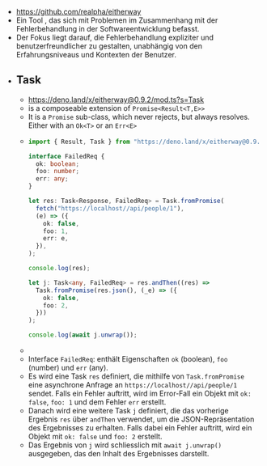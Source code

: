 - https://github.com/realpha/eitherway
- Ein Tool , das sich mit Problemen im Zusammenhang mit der Fehlerbehandlung in der Softwareentwicklung befasst.
- Der Fokus liegt darauf, die Fehlerbehandlung expliziter und benutzerfreundlicher zu gestalten, 
  unabhängig von den Erfahrungsniveaus und Kontexten der Benutzer.
- ## Task
	- https://deno.land/x/eitherway@0.9.2/mod.ts?s=Task
	- is a composeable extension of `Promise<Result<T,E>>`
	- It is a `Promise` sub-class, which never rejects, but always resolves.
	  Either with an `Ok<T>` or an `Err<E>`
	- ```typescript
	  import { Result, Task } from "https://deno.land/x/eitherway@0.9.2/mod.ts";
	  
	  interface FailedReq {
	    ok: boolean;
	    foo: number;
	    err: any;
	  }
	  
	  let res: Task<Response, FailedReq> = Task.fromPromise(
	    fetch("https://localhost//api/people/1"),
	    (e) => ({
	      ok: false,
	      foo: 1,
	      err: e,
	    }),
	  );
	  
	  console.log(res);
	  
	  let j: Task<any, FailedReq> = res.andThen((res) =>
	    Task.fromPromise(res.json(), (_e) => ({
	      ok: false,
	      foo: 2,
	    }))
	  );
	  
	  console.log(await j.unwrap());
	  ```
	-
	- Interface `FailedReq`: enthält Eigenschaften `ok` (boolean), `foo` (number) und `err` (any).
	- Es wird eine Task `res` definiert, die mithilfe von `Task.fromPromise` eine asynchrone Anfrage an `https://localhost//api/people/1` sendet. Falls ein Fehler auftritt, wird im Error-Fall ein Objekt mit `ok: false`, `foo: 1` und dem Fehler `err` erstellt.
	- Danach wird eine weitere Task `j` definiert, die das vorherige Ergebnis `res` über `andThen` verwendet, um die JSON-Repräsentation des Ergebnisses zu erhalten. Falls dabei ein Fehler auftritt, wird ein Objekt mit `ok: false` und `foo: 2` erstellt.
	- Das Ergebnis von `j` wird schliesslich mit `await j.unwrap()` ausgegeben, das den Inhalt des Ergebnisses darstellt.